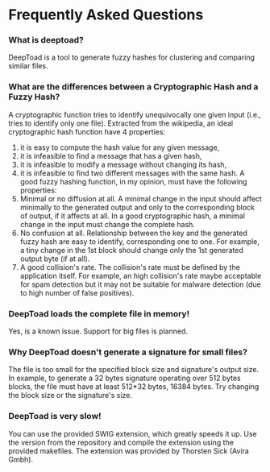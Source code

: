 # Frequently Asked Questions #

### What is deeptoad? ###

DeepToad is a tool to generate fuzzy hashes for clustering and comparing similar files.

### What are the differences between a Cryptographic Hash and a Fuzzy Hash? ###

A cryptographic function tries to identify unequivocally one given input (i.e., tries to identify only one file). Extracted from the wikipedia, an ideal cryptographic hash function have 4 properties:
  1. it is easy to compute the hash value for any given message,
  1. it is infeasible to find a message that has a given hash,
  1. it is infeasible to modify a message without changing its hash,
  1. it is infeasible to find two different messages with the same hash.
A good fuzzy hashing function, in my opinion, must have the following properties:
  1. Minimal or no diffusion at all. A minimal change in the input should affect minimally to the generated output and only to the corresponding block of output, if it affects at all. In a good cryptographic hash, a minimal change in the input must change the complete hash.
  1. No confusion at all. Relationship between the key and the generated fuzzy hash are easy to identify, corresponding one to one. For example, a tiny change in the 1st block should change only the 1st generated output byte (if at all).
  1. A good collision's rate. The collision's rate must be defined by the application itself. For example, an high collision's rate maybe acceptable for spam detection but it may not be suitable for malware detection (due to high number of false positives).

### DeepToad loads the complete file in memory! ###

Yes, is a known issue. Support for big files is planned.

### Why DeepToad doesn't generate a signature for small files? ###

The file is too small for the specified block size and signature's output size. In example, to generate a 32 bytes signature operating over 512 bytes blocks, the file must have at least 512\*32 bytes, 16384 bytes. Try changing the block size or the signature's size.

### DeepToad is very slow! ###

You can use the provided SWIG extension, which greatly speeds it up. Use the version from the repository and compile the extension using the provided makefiles. The extension was provided by Thorsten Sick (Avira Gmbh).